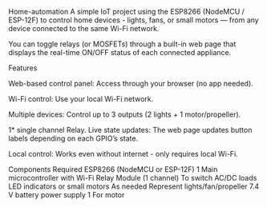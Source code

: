  Home-automation
A simple IoT project using the ESP8266 (NodeMCU / ESP-12F) to control home devices - lights, fans, or small motors — from any device connected to the same Wi-Fi network.

You can toggle relays (or MOSFETs) through a built-in web page that displays the real-time ON/OFF status of each connected appliance.

Features

Web-based control panel: Access through your browser (no app needed).

Wi-Fi control: Use your local Wi-Fi network.

Multiple devices: Control up to 3 outputs (2 lights + 1 motor/propeller).

1* single channel Relay.
Live state updates: The web page updates button labels depending on each GPIO’s state.

Local control: Works even without internet - only requires local Wi-Fi.

Components Required
ESP8266 (NodeMCU or ESP-12F)	1	Main microcontroller with Wi-Fi
Relay Module (1 channel) To switch AC/DC loads
LED indicators or small motors	As needed	Represent lights/fan/propeller
 7.4 V battery power supply	1	For motor
